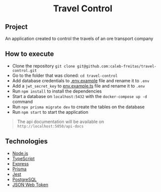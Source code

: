 <h1 align="center">Travel Control</h1>

## Project

An application created to control the travels of an ore transport company

## How to execute

- Clone the repository `git clone git@github.com:caleb-freitas/travel-control.git`
- Go to the folder that was cloned: `cd travel-control`
- Add database credentials to [.env.example](./.env.example) file and rename it to `.env`
- Add a `jwt_secret_key` to [env.example.ts](src/main/config/env.example.ts) file and rename it to `.env`
- Run `npm install` to install the dependencies
- Start a database on `localhost:5432` with the `docker-compose up -d` command
- Run `npx prisma migrate dev` to create the tables on the database
- Run `npm start` to start the application

> The api documentation will be available on `http://localhost:5050/api-docs`

## Technologies

- [Node.js](https://nodejs.org/en/)
- [TypeScript](https://www.typescriptlang.org/)
- [Express](https://expressjs.com/)
- [Prisma](https://www.prisma.io/)
- [Jest](https://jestjs.io/)
- [PostgreSQL](https://www.postgresql.org/)
- [JSON Web Token](https://jwt.io/)
